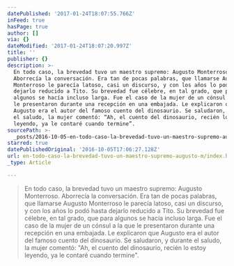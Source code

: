```yaml
---
datePublished: '2017-01-24T18:07:55.766Z'
inFeed: true
hasPage: true
author: []
via: {}
dateModified: '2017-01-24T18:07:20.997Z'
title: ''
publisher: {}
description: >-
  En todo caso, la brevedad tuvo un maestro supremo: Augusto Monterroso.
  Aborrecía la conversación. Era tan de pocas palabras, que llamarse Augusto
  Monterroso le parecía latoso, casi un discurso, y con los años lo podó hasta
  dejarlo reducido a Tito. Su brevedad fue célebre, en tal grado, que para
  algunos se hacía incluso larga. Fue el caso de la mujer de un cónsul a la que
  le presentaron durante una recepción en una embajada. Le explicaron que
  Augusto era el autor del famoso cuento del dinosaurio. Se saludaron, y durante
  el saludo, la mujer comentó: “Ah, el cuento del dinosaurio, recién lo estoy
  leyendo, ya le contaré cuando termine”.
sourcePath: >-
  _posts/2016-10-05-en-todo-caso-la-brevedad-tuvo-un-maestro-supremo-augusto-m.md
starred: true
datePublishedOriginal: '2016-10-05T17:06:27.128Z'
url: en-todo-caso-la-brevedad-tuvo-un-maestro-supremo-augusto-m/index.html
_type: Article

---
```

> En todo caso, la brevedad tuvo un maestro supremo: Augusto Monterroso. Aborrecía la conversación. Era tan de pocas palabras, que llamarse Augusto Monterroso le parecía latoso, casi un discurso, y con los años lo podó hasta dejarlo reducido a Tito. Su brevedad fue célebre, en tal grado, que para algunos se hacía incluso larga. Fue el caso de la mujer de un cónsul a la que le presentaron durante una recepción en una embajada. Le explicaron que Augusto era el autor del famoso cuento del dinosaurio. Se saludaron, y durante el saludo, la mujer comentó: "Ah, el cuento del dinosaurio, recién lo estoy leyendo, ya le contaré cuando termine".